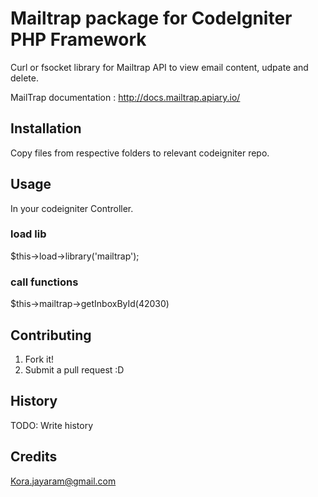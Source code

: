
# Mailtrap package for CodeIgniter PHP Framework

Curl or fsocket library for Mailtrap API to view email content, udpate and delete.

MailTrap documentation : http://docs.mailtrap.apiary.io/

## Installation

Copy files from respective folders to relevant codeigniter repo.

## Usage

In your codeigniter Controller. 
### load lib
$this->load->library('mailtrap');
### call functions 
$this->mailtrap->getInboxById(42030)

## Contributing

1. Fork it!
2. Submit a pull request :D

## History

TODO: Write history

## Credits

Kora.jayaram@gmail.com

